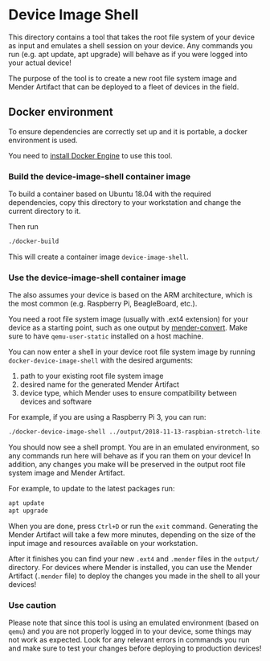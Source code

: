 Device Image Shell
==================

This directory contains a tool that takes the root file system of your device as input and emulates a shell session on your device.
Any commands you run (e.g. apt update, apt upgrade) will behave as if you were logged into your actual device!

The purpose of the tool is to create a new root file system image and Mender Artifact that can be deployed to a fleet of devices in the field.


## Docker environment

To ensure dependencies are correctly set up and it is portable, a docker environment is used.

You need to [install Docker Engine](https://docs.docker.com/install) to use this tool.


### Build the device-image-shell container image

To build a container based on Ubuntu 18.04 with the required dependencies, copy this directory to your workstation and change the current directory to it.

Then run

```bash
./docker-build
```

This will create a container image `device-image-shell`.


### Use the device-image-shell container image

The also assumes your device is based on the ARM architecture, which is the most common (e.g. Raspberry Pi, BeagleBoard, etc.).

You need a root file system image (usually with .ext4 extension) for your device as a starting point, such as one output by [mender-convert](https://github.com/mendersoftware/mender-convert). Make sure to have `qemu-user-static` installed on a host machine.

You can now enter a shell in your device root file system image by running `docker-device-image-shell` with the desired arguments:

1. path to your existing root file system image
2. desired name for the generated Mender Artifact
3. device type, which Mender uses to ensure compatibility between devices and software

For example, if you are using a Raspberry Pi 3, you can run:

```bash
./docker-device-image-shell ../output/2018-11-13-raspbian-stretch-lite.ext4 2018-11-13-raspbian-stretch-lite-aptupgrade raspberrypi3
```

You should now see a shell prompt. You are in an emulated environment, so any commands run here will behave as if you ran them on your device! In addition, any changes you make will be preserved in the output root file system image and Mender Artifact.

For example, to update to the latest packages run:

```bash
apt update
apt upgrade
```

When you are done, press `Ctrl+D` or run the `exit` command. Generating the Mender Artifact will take a few more minutes, depending on the size of the input image and resources available on your workstation.

After it finishes you can find your new `.ext4` and `.mender` files in the `output/` directory. For devices where Mender is installed, you can use the Mender Artifact (`.mender` file) to deploy the changes you made in the shell to all your devices!


### Use caution

Please note that since this tool is using an emulated environment (based on `qemu`) and you are not properly logged in to your device, some things may not work as expected. Look for any relevant errors in  commands you run and make sure to test your changes before deploying to production devices!
